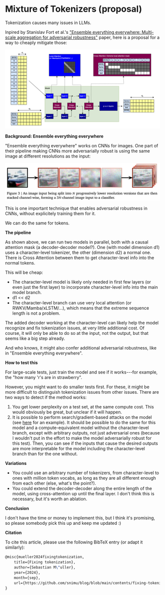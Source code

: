 # Mixture of Tokenizers (proposal)

Tokenization causes many issues in LLMs.

Inpired by Stanislav Fort et al.'s ["Ensemble everything everywhere: Multi-scale aggregation for adversarial robustness"](https://arxiv.org/abs/2408.05446) paper, here is a proposal for a way to cheaply mitigate those:

![Fixing tokenization](FullPipeline.png)

**Background: Ensemble everything everywhere**

"Ensemble everything everywhere" works on CNNs for images. One part of their pipeline making CNNs more adversarially robust is using the same image at different resolutions as the input:

![Image stacking](ImageStacking.png)

This is one important technique that enables adversarial robustness in CNNs, without explicitely training them for it.

 We can do the same for tokens.

**The pipeline**

As shown above, we can run two models in parallel, both with a causal attention mask (a decoder-decoder model?). One (with model dimension d1) uses a character-level tokenizer, the other (dimension d2) a normal one. There is Cross Attention between them to get character-level info into the normal tokens.

This will be cheap:

- The character-level model is likely only needed in first few layers (or even just the first layer) to incorporate character-level info into the main model branch.
- d1 << d2
- The character-level branch can use very local attention (or RWKV/Mamba/xLSTM/...), which means that the extreme sequence length is not a problem.

The added decoder working at the character-level can likely help the model recognize and fix tokenization issues, at very little additional cost. Of course, it will only be able to do so at the input, not the output, but that seems like a big step already.

And who knows, it might also confer additional adversarial robustness, like in "Ensemble everything everywhere".

**How to test this**

For large-scale tests, just train the model and see if it works---for example, the "how many 'r's are in strawberry".

However, you might want to do smaller tests first. For these, it might be more difficult to  distinguish tokenization issues from other issues. There are two ways to detect if the method works:

1. You get lower perplexity on a test set, at the same compute cost. This would obviously be great, but unclear if it will happen.
2. It is possible to perform search/gradient-based attacks on the model (see [here](https://blog.haizelabs.com/posts/acg/) for an example). It should be possible to do the same for this model and a compute-equivalent model without the character-level branch, except with arbitrary outputs, not just adversarial ones (because I wouldn't put in the effort to make the model adversarially robust for this test). Then, you can see if the inputs that cause the desired outputs are more interpretable for the model including the character-level branch than for the one without.

**Variations**

- You could use an arbitrary number of tokenizers, from character-level to ones with million token vocabs, as long as they are all different enough from each other (else, what's the point?).
- You could extend the decoder-decoder along the entire length of the model, using cross-attention up until the final layer. I don't think this is necessary, but it's worth an ablation.

**Conclusion**

I don't have the time or money to implement this, but I think it's promising, so please somebody pick this up and keep me updated :)

**Citation**

To cite this article, please use the following BibTeX entry (or adapt it similarly):

```latex
@misc{mueller2024fixingtokenization,
    title={Fixing tokenization},
    author={Sebastian M\"uller},
    year={2024},
    month={sep},
    url={https://github.com/snimu/blog/blob/main/contents/fixing-tokenization/README.md}
}
```
